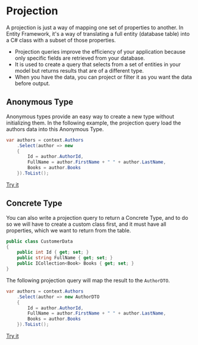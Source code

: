 # Projection

A projection is just a way of mapping one set of properties to another. In Entity Framework, it's a way of translating a full entity (database table) into a C# class with a subset of those properties.

 - Projection queries improve the efficiency of your application because only specific fields are retrieved from your database.
 - It is used to create a query that selects from a set of entities in your model but returns results that are of a different type.
 - When you have the data, you can project or filter it as you want the data before output.

## Anonymous Type

Anonymous types provide an easy way to create a new type without initializing them. In the following example, the projection query load the authors data into this Anonymous Type.

```csharp
var authors = context.Authors
    .Select(author => new
    {
    	Id = author.AuthorId,
    	FullName = author.FirstName + " " + author.LastName,
    	Books = author.Books
    }).ToList();
```

[Try it](https://dotnetfiddle.net/0tql9y)

## Concrete Type

You can also write a projection query to return a Concrete Type, and to do so we will have to create a custom class first, and it must have all properties, which we want to return from the table.

```csharp
public class CustomerData
{
    public int Id { get; set; }
    public string FullName { get; set; }
    public ICollection<Book> Books { get; set; }
}
```

The following projection query will map the result to the `AuthorDTO`.

```csharp
var authors = context.Authors
    .Select(author => new AuthorDTO
    {
    	Id = author.AuthorId,
    	FullName = author.FirstName + " " + author.LastName,
    	Books = author.Books
    }).ToList();
```

[Try it](https://dotnetfiddle.net/R3yQKp)